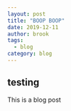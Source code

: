 ```yaml
---
layout: post
title: "BOOP BOOP"
date: 2019-12-11
author: brook
tags:
  - blog
category: blog
---
```


## testing 

This is a blog post